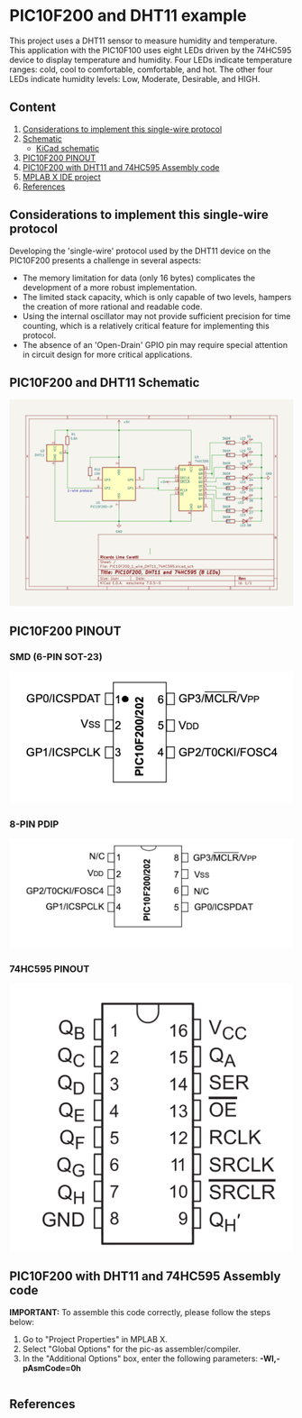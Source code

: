 # PIC10F200 and DHT11 example

This project uses a DHT11 sensor to  measure humidity and temperature. This application with the PIC10F100 uses eight LEDs driven by the 74HC595 device to display temperature and humidity. Four LEDs indicate temperature ranges: cold, cool to comfortable, comfortable, and hot. The other four LEDs indicate humidity levels: Low, Moderate, Desirable, and HIGH.  


## Content

1. [Considerations to implement this single-wire protocol ](#considerations-to-implement-this-single-wire-protocol)
2. [Schematic](#pic10f200-and-dht11-schematic)
    * [KiCad schematic](./KiCad/)
3. [PIC10F200 PINOUT](#pic10f200-pinout)    
4. [PIC10F200 with  DHT11 and 74HC595 Assembly code](#pic10f200-with-dht11-and-74hc595-assembly-code)    
5. [MPLAB X IDE project](./MPLAB_EXAMPLE/)    
6. [References](#references)


## Considerations to implement this single-wire protocol 

Developing the 'single-wire' protocol used by the DHT11 device on the PIC10F200 presents a challenge in several aspects:

* The memory limitation for data (only 16 bytes) complicates the development of a more robust implementation.
* The limited stack capacity, which is only capable of two levels, hampers the creation of more rational and readable code.
* Using the internal oscillator may not provide sufficient precision for time counting, which is a relatively critical feature for implementing this protocol.
* The absence of an 'Open-Drain' GPIO pin may require special attention in circuit design for more critical applications.


## PIC10F200 and DHT11 Schematic 


![PIC10F200 and DHT11 Schematic](./schematic_pic10f200_DHT11_74HC595_LEDs.jpg)


## PIC10F200 PINOUT

### SMD (6-PIN SOT-23)

![PIC10F200 SMD PINOUT](./../../../images/pic10f200_smd_pinout.png)

### 8-PIN PDIP

![PIC10F200 DIP PINOUT](../../../images/PIC10F200_PINOUT.jpg)


### 74HC595 PINOUT

![74HC595 PINOUT](./../../../images/74HC595_PINOUT.png)



## PIC10F200 with  DHT11 and 74HC595 Assembly code

**IMPORTANT:** To assemble this code correctly, please follow the steps below:
1. Go to "Project Properties" in MPLAB X.
2. Select "Global Options" for the pic-as assembler/compiler.
3. In the "Additional Options" box, enter the following parameters: **-Wl,-pAsmCode=0h**

```asm

```


## References